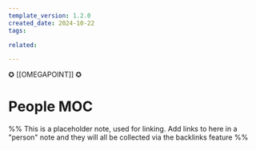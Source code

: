 ```yaml
---
template_version: 1.2.0
created_date: 2024-10-22
tags:

related: 

---
```


✪ [[OMEGAPOINT]] ✪

# People MOC
%% This is a placeholder note, used for linking. Add links to here in a "person" note and they will all be collected via the backlinks feature %%
